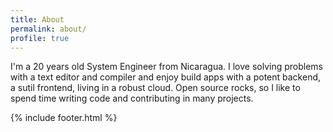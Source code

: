 ```yaml
---
title: About
permalink: about/
profile: true
---
```


I'm a 20 years old System Engineer from Nicaragua. I love solving problems with a text editor and compiler and enjoy build apps with a potent backend, a sutil frontend, living in a robust cloud. Open source rocks, so I like to spend time writing code and contributing in many projects.

{% include footer.html %}